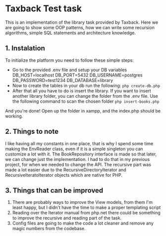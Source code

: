 # Taxback Test task
This is an implementation of the library task provided by Taxback. Here we are going to show some OOP patterns, how we can write some recursion algorithms, simple SQL statements and architecture knowledge.


## 1. Instalation

To initialize the platform you need to follow these simple steps:

 - Go to the provided .env file and setup your DB variables
        DB_HOST=localhost
    	DB_PORT=5432
    	DB_USERNAME=postgres
    	DB_PASSWORD=test1234
    	DB_DATABASE=library
  -  Now to create the tables in your db run the following: 
 `php create-db.php`
  - After that all you have to do is insert the library. If you want to insert another library folder, you can change the folder from the .env file. Use the following command to scan the chosen folder
 `php insert-books.php`

And you're done! Open up the folder in xampp, and the index.php should be working.
## 2. Things to note
I like having all my constants in one place, that is why I spend some time making the EnvReader class, even if it is a simple singleton you can customize a lot with it.
The BookRepository interface is made so that later, we can change just the implementation. I had to do that in my previous project, for when we needed to change the API.
The recursive part was made a lot easier due to the RecursiveDirectoryIterator and RecursiveIteratoIterator objects which are native for PHP.
## 3. Things that can be improved
1. There are probably ways to improve the View models, from them I'm least happy, but I didn't have the time to make a proper templating script
2.  Reading over the Iterator manual from php.net there could be something to improve the recursive and reading part of the task.
3.  Config files are going to make the code a lot cleaner and remove any magic numbers from the codebase.